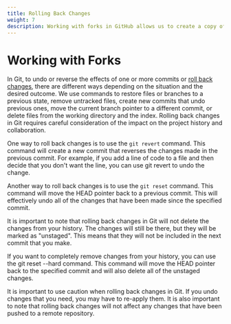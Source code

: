 ```yaml
---
title: Rolling Back Changes
weight: 7
description: Working with forks in GitHub allows us to create a copy of an existing repository and make changes to it without affecting the original project. We can use forks to experiment with new features, fix bugs, or contribute to open source projects.
---
```


# Working with Forks

In Git, to undo or reverse the effects of one or more commits or [roll back changes](https://microsoft.github.io/code-with-engineering-playbook/source-control/git-guidance/#rolling-back-changes), there are different ways depending on the situation and the desired outcome. We use commands to restore files or branches to a previous state, remove untracked files, create new commits that undo previous ones, move the current branch pointer to a different commit, or delete files from the working directory and the index. Rolling back changes in Git requires careful consideration of the impact on the project history and collaboration.

One way to roll back changes is to use the `git revert` command. This command will create a new commit that reverses the changes made in the previous commit. For example, if you add a line of code to a file and then decide that you don't want the line, you can use git revert to undo the change.

Another way to roll back changes is to use the `git reset` command. This command will move the HEAD pointer back to a previous commit. This will effectively undo all of the changes that have been made since the specified commit.

It is important to note that rolling back changes in Git will not delete the changes from your history. The changes will still be there, but they will be marked as "unstaged". This means that they will not be included in the next commit that you make.

If you want to completely remove changes from your history, you can use the git reset --hard command. This command will move the HEAD pointer back to the specified commit and will also delete all of the unstaged changes.

It is important to use caution when rolling back changes in Git. If you undo changes that you need, you may have to re-apply them. It is also important to note that rolling back changes will not affect any changes that have been pushed to a remote repository.
